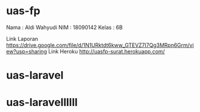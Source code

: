 # uas-fp
Nama    : Aldi Wahyudi
NIM     : 18090142
Kelas   : 6B

Link Laporan
https://drive.google.com/file/d/1N1URktdt6kww_GTEVZ7I7Qg3MRpn6Grm/view?usp=sharing
Link Heroku
http://uasfp-surat.herokuapp.com/
# uas-laravel
# uas-laravellllll
